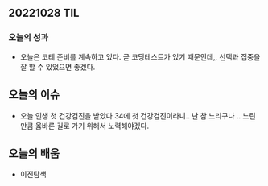 ## 20221028 TIL

### 오늘의 성과
  * 오늘은 코테 준비를 계속하고 있다. 곧 코딩테스트가 있기 때문인데,, 선택과 집중을 잘 할 수 있었으면 좋겠다.

## 오늘의 이슈
 * 오늘 인생 첫 건강검진을 받았다 34에 첫 건강검진이라니.. 난 참 느리구나 .. 느린만큼 옳바론 길로 가기 위해서 노력해야겠다.
 
 
## 오늘의 배움
  * 이진탐색
